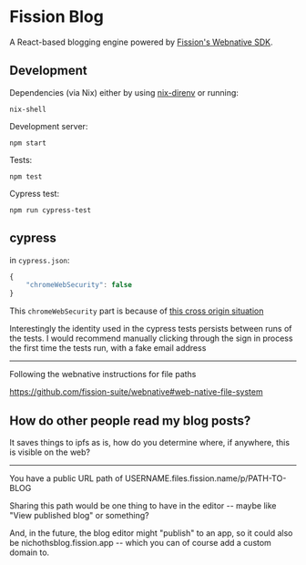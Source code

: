# Fission Blog

A React-based blogging engine powered by [Fission's Webnative SDK](https://github.com/fission-suite/webnative).


## Development

Dependencies (via Nix) either by using [nix-direnv](https://github.com/nix-community/nix-direnv) or running:

```
nix-shell
```

Development server:

```
npm start
```

Tests:
```
npm test
```

Cypress test:
```
npm run cypress-test
```

## cypress

in `cypress.json`:
```js
{
    "chromeWebSecurity": false
}
```

This `chromeWebSecurity` part is because of [this cross origin situation](https://docs.cypress.io/guides/references/error-messages#Cypress-detected-a-cross-origin-error-happened-on-page-load)

Interestingly the identity used in the cypress tests persists between runs
of the tests. I would recommend manually clicking through the sign in process
the first time the tests run, with a fake email address

---------------------------------------------

Following the webnative instructions for file paths

https://github.com/fission-suite/webnative#web-native-file-system


## How do other people read my blog posts?

It saves things to ipfs as is, how do you determine where, if anywhere, this is visible on the web?

------------------------------------

You have a public URL path of USERNAME.files.fission.name/p/PATH-TO-BLOG

Sharing this path would be one thing to have in the editor -- maybe like "View published blog" or something?

And, in the future, the blog editor might "publish" to an app, so it could also be nichothsblog.fission.app -- which you can of course add a custom domain to.

